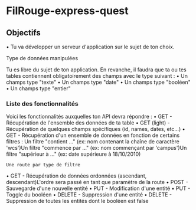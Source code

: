 # FilRouge-express-quest

## Objectifs
• Tu va développer un serveur d'application sur le sujet de ton choix.


Type de données manipulées

Tu es libre du sujet de ton application. En revanche, il faudra que ta ou tes tables contiennent obligatoirement des champs avec le type suivant :
• Un champs type "texte"
• Un champs type "date"
• Un champs type "booléen"
• Un champs type "entier"

### Liste des fonctionnalités

Voici les fonctionnalités auxquelles ton API devra répondre :
• GET - Récupération de l'ensemble des données de ta table
• GET (light) - Récupération de quelques champs spécifiques (id, names, dates, etc...)
• GET - Récupération d'un ensemble de données en fonction de certains filtres :
Un filtre "contient ..." (ex: nom contenant la chaîne de caractère 'wcs')Un filtre "commence par ..." (ex: nom commençant par 'campus')Un filtre "supérieur à ..." (ex: date supérieure à 18/10/2010)

    Une route par type de filtre

• GET - Récupération de données ordonnées (ascendant, descendant)L'ordre sera passé en tant que paramètre de la route
• POST - Sauvegarde d'une nouvelle entité
• PUT - Modification d'une entité
• PUT - Toggle du booléen
• DELETE - Suppression d'une entité
• DELETE - Suppression de toutes les entités dont le booléen est false
